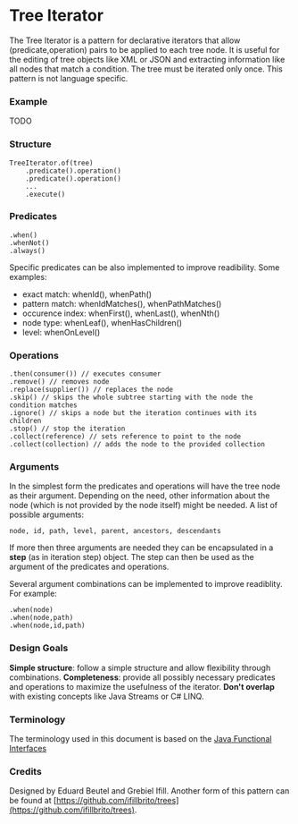 # Tree Iterator

The Tree Iterator is a pattern for declarative iterators that allow (predicate,operation) pairs to be applied to each tree node.
It is useful for the editing of tree objects like XML or JSON and extracting information like all nodes that match a condition.
The tree must be iterated only once. This pattern is not language specific.

### Example

TODO
    
### Structure

    TreeIterator.of(tree)
        .predicate().operation()
        .predicate().operation()
        ...
        .execute()
		
### Predicates

    .when()
    .whenNot()
    .always()

Specific predicates can be also implemented to improve readibility. Some examples:
   
 - exact match: whenId(), whenPath()
 - pattern match: whenIdMatches(), whenPathMatches() 
 - occurence index: whenFirst(), whenLast(), whenNth()
 - node type: whenLeaf(), whenHasChildren()
 - level: whenOnLevel()

### Operations

    .then(consumer()) // executes consumer 
    .remove() // removes node 
    .replace(supplier()) // replaces the node
    .skip() // skips the whole subtree starting with the node the condition matches
    .ignore() // skips a node but the iteration continues with its children
    .stop() // stop the iteration
    .collect(reference) // sets reference to point to the node
    .collect(collection) // adds the node to the provided collection
     
### Arguments

In the simplest form the predicates and operations will have the tree node as their argument.
Depending on the need, other information about the node (which is not provided by the node itself) might be needed.
A list of possible arguments:

	node, id, path, level, parent, ancestors, descendants

If more then three arguments are needed they can be encapsulated in a **step** (as in iteration step) object.
The step can then be used as the argument of the predicates and operations.

Several argument combinations can be implemented to improve readiblity.
For example: 

	.when(node)
	.when(node,path)
	.when(node,id,path)

### Design Goals

**Simple structure**: follow a simple structure and allow flexibility through combinations.
**Completeness**: provide all possibly necessary predicates and operations to maximize the usefulness of the iterator.
**Don't overlap** with existing concepts like Java Streams or C# LINQ.

### Terminology

The terminology used in this document is based on the [Java Functional Interfaces](https://docs.oracle.com/javase/8/docs/api/java/util/function/package-summary.html)

### Credits
       
Designed by Eduard Beutel and Grebiel Ifill.
Another form of this pattern can be found at [https://github.com/ifillbrito/trees](https://github.com/ifillbrito/trees).
